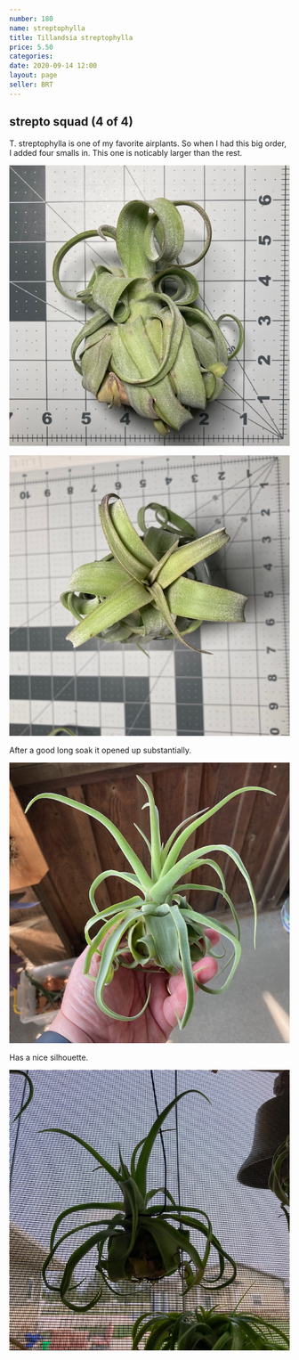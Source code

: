 ```yaml
---
number: 180
name: streptophylla
title: Tillandsia streptophylla
price: 5.50
categories: 
date: 2020-09-14 12:00
layout: page
seller: BRT
---
```

## strepto squad (4 of 4)

T. streptophylla is one of my favorite airplants. So when I had this big order, I added four smalls in. This one is noticably larger than the rest. 

!["Tillandsia streptophylla"](/i/IMG_0956.jpeg "Tillandsia streptophylla")

!["Tillandsia streptophylla"](/i/IMG_0957.jpeg "Tillandsia streptophylla")

After a good long soak it opened up substantially.

!["Tillandsia streptophylla"](/i/IMG_0998.jpeg "Tillandsia streptophylla")

Has a nice silhouette.

!["Tillandsia streptophylla"](/i/IMG_1003.jpeg "Tillandsia streptophylla")
